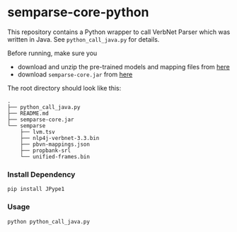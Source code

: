 # semparse-core-python

This repository contains a Python wrapper to call VerbNet Parser which was written in Java. See `python_call_java.py` for details.

Before running, make sure you 
 - download and unzip the pre-trained models and mapping files from [here](https://drive.google.com/file/d/1GL0N5DCOPTBnyU-028405AM5RjwszPgM)
 - download `semparse-core.jar` from [here](https://drive.google.com/file/d/1f-3bm_uCC3ThA83CIcEjg5JL01vdaBj2)

The root directory should look like this:

```
.
├── python_call_java.py
├── README.md
├── semparse-core.jar
└── semparse
    ├── lvm.tsv
    ├── nlp4j-verbnet-3.3.bin
    ├── pbvn-mappings.json
    ├── propbank-srl
    └── unified-frames.bin
```

### Install Dependency

```
pip install JPype1
```

### Usage

```
python python_call_java.py
```
